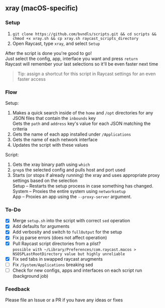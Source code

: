 ## xray (macOS-specific)

### Setup

1. `git clone https://github.com/bvndls/scripts.git && cd scripts && chmod +x xray.sh && cp xray.sh raycast_scripts_directory`
2. Open Raycast, type `xray`, and select `Setup`

After the script is done you're good to go!\
Just select the config, app, interface you want and press `return`\
Raycast will remember your last selections so it'll be even faster next time

> Tip: assign a shortcut for this script in Raycast settings for an even faster access

### Flow

Setup:
1. Makes a quick search inside of the `home` and `/opt` directories for any JSON files that contain the `inbounds` key\
    Gets the `path` and `address` key's value for each JSON matching the criteria
2. Gets the name of each app installed under `/Applications`
3. Gets the name of each network interface
4. Updates the script with these values

Script:
1. Gets the xray binary path using `which`
2. `grep`s the selected config and pulls host and port used
3. Starts (or stops if already running) the xray and uses appropriate proxy settings based on the selection\
    Setup – Restarts the setup process in case something has changed.\
    System – Proxies the entire system using `networksetup`\
    App – Proxies an app using the `--proxy-server` argument.

### To-Do

- [x] Merge `setup.sh` into the script with correct `sed` operation
- [x] Add defaults for arguments
- [x] Add verbosity and switch to `fullOutput` for the setup
- [x] Fix jq parse errors (does not affect operation)
- [x] Pull Raycast script directories from a plist?\
`possible with ~/Library/Preferences/com.raycast.macos > NSOSPLastRootDirectory value but highly unreliable`
- [x] Fix sed tabs in swapped raycast arugments
- [ ] Fix `/System/Applications` breaking sed
- [ ] Check for new configs, apps and interfaces on each script run (background job)

### Feedback
Please file an Issue or a PR if you have any ideas or fixes
